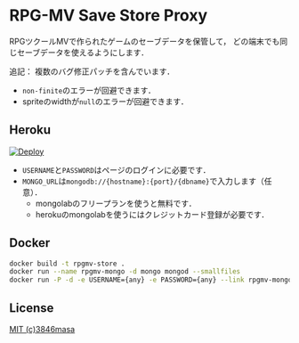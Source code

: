 RPG-MV Save Store Proxy
=======================

RPGツクールMVで作られたゲームのセーブデータを保管して，
どの端末でも同じセーブデータを使えるようにします．

追記：
複数のバグ修正パッチを含んでいます．
- ``non-finite``のエラーが回避できます．
- spriteのwidthが``null``のエラーが回避できます．

## Heroku
[![Deploy](https://www.herokucdn.com/deploy/button.png)](https://heroku.com/deploy)

- ``USERNAME``と``PASSWORD``はページのログインに必要です．
- ``MONGO_URL``は``mongodb://{hostname}:{port}/{dbname}``で入力します（任意）．
  - mongolabのフリープランを使うと無料です．
  - herokuのmongolabを使うにはクレジットカード登録が必要です．

## Docker
```bash
docker build -t rpgmv-store .
docker run --name rpgmv-mongo -d mongo mongod --smallfiles
docker run -P -d -e USERNAME={any} -e PASSWORD={any} --link rpgmv-mongo:mongo rpgmv-store
```

## License
[MIT (c)3846masa](http://3846masa.mit-license.org/2015)
